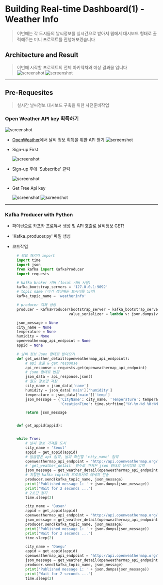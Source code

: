 # Building Real-time Dashboard(1) - Weather Info
> 이번에는 각 도시들의 날씨정보를 실시간으로 받아서 웹에서 대시보드 형태로 출력해주는 미니 프로젝트를 진행해보겠습니다

## Architecture and Result
> 이번에 시작할 프로젝트의 전체 아키텍처와 예상 결과물 입니다   
![screenshot](./RTD_img/screenshot01.png)
![screenshot](./RTD_img/screenshot02.png)

---

## Pre-Requesites
> 실시간 날씨정보 대시보드 구축을 위한 사전준비작업

### Open Weather API key 획득하기
  ![screenshot](./RTD_img/screenshot08.png)

- [OpenWeather](https://openweathermap.org)에서 날씨 정보 획득을 위한 API 얻기
  ![screenshot](./RTD_img/screenshot03.png)

- Sign-up First
  
  ![screenshot](./RTD_img/screenshot04.png)

- Sign-up 후에 'Subscribe' 클릭
  
  ![screenshot](./RTD_img/screenshot05.png)

- Get Free Api key

  ![screenshot](./RTD_img/screenshot06.png)
  ![screenshot](./RTD_img/screenshot07.png)

---
  
### Kafka Producer with Python
- 파이썬으로 카프카 프로듀서 생성 및 API 호출로 날씨정보 GET!
  
- 'Kafka_producer.py' 파일 생성

- 코드작업
  ```python
    # 필요 패키지 import
    import time
    import json
    from kafka import KafkaProducer
    import requests

    # kafka broker 서버 (local 서버 사용)
    kafka_bootstrap_servers = '127.0.0.1:9092'
    # topic name (미리 생성해둔 토픽이름 입력)
    kafka_topic_name = 'weatherinfo'

    # producer 객체 생성
    producer = KafkaProducer(bootstrap_server = kafka_bootstrap_servers,
                            value_serializer = lambda v: json.dumps(v).encode('utf-8'))

    json_message = None
    city_name = None
    temperature = None
    humidity = None
    openweathermap_api_endpoint = None
    appid = None

    # 날씨 정보 Json 형태로 받아오기
    def get_weather_detail(openweathermap_api_endpoint):
        # api 호출 & get response
        api_response = requests.get(openweathermap_api_endpoint)
        # json 형태로 변환
        json_data = api_response.json()
        # 필요 정보만 저장
        city_name = json_data['name']
        humidity = json_data['main']['humidity']
        temperature = json_data['main']['temp']
        json_message = {'CityName': city_name, 'Temperature': temperature, "Humidity": humidity,
                        'CreationTime': time.strftime('%Y-%m-%d %H:%M:%S')}

        return json_message


    def get_appid(appid):


    while True:
        # 날씨 정보 가져올 도시
        city_name = 'Seoul'
        appid = get_appid(appid)
        # 발급받은 api 입력, 날씨 확인할 'city_name' 입력
        openweathermap_api_endpoint = 'http://api.openweathermap.org/data/2.5/weather?appid=' + appid + '&q=' + city_name
        # 'get_weather_detail' 함수로 가져온 json 형태의 날씨정보 입력
        json_message = get_weather_detail(openweathermap_api_endpoint)
        # 지정된 kafka topic의 프로듀서로 메세지 전송 
        producer.send(kafka_topic_name, json_message)
        print('Published message 1: ' + json.dumps(json_message))
        print('Wait for 2 seconds ...')
        # 2초간 정지
        time.sleep(2)

        city_name = 'Busan'
        appid = get_appid(appid)
        openweathermap_api_endpoint = 'http://api.openweathermap.org/data/2.5/weather?appid=' + appid + '&q=' + city_name
        json_message = get_weather_detail(openweathermap_api_endpoint)
        producer.send(kafka_topic_name, json_message)
        print('Published message 1: ' + json.dumps(json_message))
        print('Wait for 2 seconds ...')
        time.sleep(2)

        city_name = 'Daegu'
        appid = get_appid(appid)
        openweathermap_api_endpoint = 'http://api.openweathermap.org/data/2.5/weather?appid=' + appid + '&q=' + city_name
        json_message = get_weather_detail(openweathermap_api_endpoint)
        producer.send(kafka_topic_name, json_message)
        print('Published message 1: ' + json.dumps(json_message))
        print('Wait for 2 seconds ...')
        time.sleep(2)
    ```

